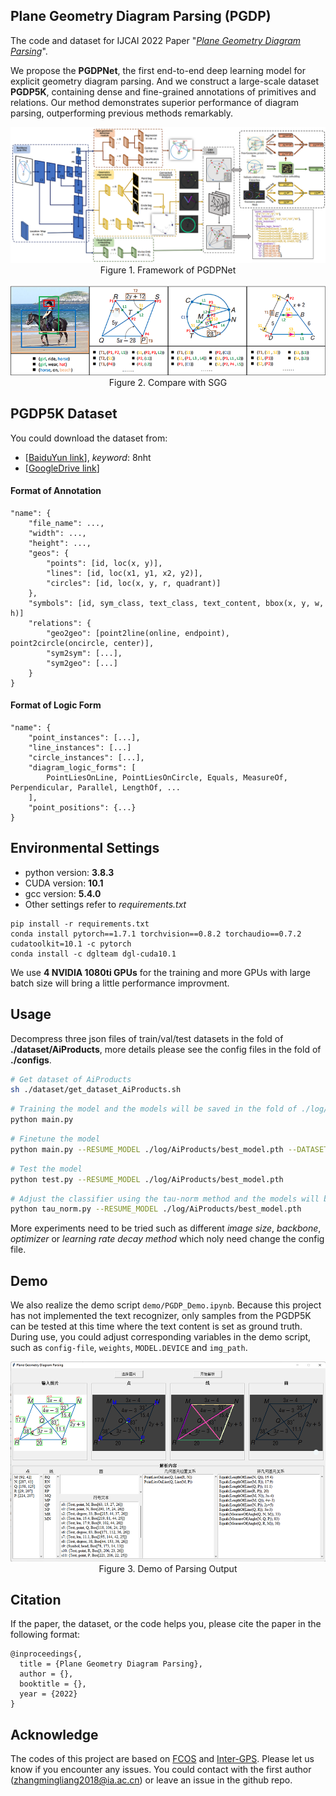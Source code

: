 ## Plane Geometry Diagram Parsing (PGDP)

The code and dataset for IJCAI 2022 Paper "[*Plane Geometry Diagram Parsing*]()".

We propose the **PGDPNet**, the first end-to-end deep learning model for explicit geometry diagram parsing. And we construct a large-scale dataset **PGDP5K**, containing dense and fine-grained annotations of primitives and relations. Our method demonstrates superior performance of diagram parsing, outperforming previous methods remarkably.
<div align=center>
	<img src="framework.png">
	
</div>
<div align=center>
	Figure 1. Framework of PGDPNet
</div>
</br>
<div align=center>
	<img src="compare.png">
</div>
<div align=center>
	Figure 2. Compare with SGG
</div>

## PGDP5K Dataset
You could download the dataset from:
- [[BaiduYun link](https://pan.baidu.com/s/1GWqjq-IuQNal_Veo3p4RzQ?pwd=8nht)], _keyword_: 8nht
- [[GoogleDrive link](https://drive.google.com/file/d/1KDB2EdXG3NsbkY7jAg2U2NJVJtEeMwR7/view?usp=sharing)]
#### Format of Annotation
```
"name": {
    "file_name": ...,
    "width": ...,
    "height": ...,
    "geos": {
        "points": [id, loc(x, y)], 
        "lines": [id, loc(x1, y1, x2, y2)],
        "circles": [id, loc(x, y, r, quadrant)]           
    },
    "symbols": [id, sym_class, text_class, text_content, bbox(x, y, w, h)]
    "relations": {
        "geo2geo": [point2line(online, endpoint), point2circle(oncircle, center)],
        "sym2sym": [...],
        "sym2geo": [...]
    }
}
```
#### Format of Logic Form
```
"name": {
    "point_instances": [...],
    "line_instances": [...]
    "circle_instances": [...],
    "diagram_logic_forms": [
        PointLiesOnLine, PointLiesOnCircle, Equals, MeasureOf, Perpendicular, Parallel, LengthOf, ...
    ],
    "point_positions": {...}
}
```
## Environmental Settings
- python version: **3.8.3**
- CUDA version: **10.1**
- gcc version: **5.4.0**
- Other settings refer to *requirements.txt*
```
pip install -r requirements.txt
conda install pytorch==1.7.1 torchvision==0.8.2 torchaudio==0.7.2 cudatoolkit=10.1 -c pytorch
conda install -c dglteam dgl-cuda10.1
```

We use **4 NVIDIA 1080ti GPUs** for the training and more GPUs with large batch size will bring a little performance improvment.



## Usage

Decompress three json files of train/val/test datasets in the fold of **./dataset/AiProducts**, more details please see the config files in the fold of **./configs**.

```bash
# Get dataset of AiProducts
sh ./dataset/get_dataset_AiProducts.sh
```

```bash
# Training the model and the models will be saved in the fold of ./log/AiProducts 
python main.py  
```

```bash
# Finetune the model
python main.py --RESUME_MODEL ./log/AiProducts/best_model.pth --DATASET_TRAIN_JSON ./dataset/AiProducts/converted_val.json 
```
 
```bash
# Test the model
python test.py --RESUME_MODEL ./log/AiProducts/best_model.pth
```

```bash
# Adjust the classifier using the tau-norm method and the models will be saved in the fold of ./log_tau
python tau_norm.py --RESUME_MODEL ./log/AiProducts/best_model.pth
```

More experiments need to be tried such as different *image size*, *backbone*, *optimizer* or *learning rate decay method* which noly need change the config file.


## Demo
We also realize the demo script `demo/PGDP_Demo.ipynb`. Because this project has not implemented the text recognizer, only samples from the PGDP5K can be tested at this time where the text content is set as ground truth. During use, you could adjust corresponding variables in the demo script, such as `config-file`, `weights`, `MODEL.DEVICE` and `img_path`.
<div align=center>
	<img src="demo.png">
</div>
<div align=center>
	Figure 3. Demo of Parsing Output
</div>

## Citation

If the paper, the dataset, or the code helps you, please cite the paper in the following format:
```
@inproceedings{,
  title = {Plane Geometry Diagram Parsing},
  author = {},
  booktitle = {},
  year = {2022}
}
```


## Acknowledge
The codes of this project are based on [FCOS](https://github.com/tianzhi0549/FCOS/) and [Inter-GPS](https://github.com/lupantech/InterGPS). Please let us know if you encounter any issues. You could contact with the first author (zhangmingliang2018@ia.ac.cn) or leave an issue in the github repo.
